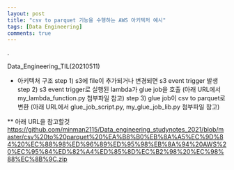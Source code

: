 ```yaml
---
layout: post
title: "csv to parquet 기능을 수행하는 AWS 아키텍처 예시"
tags: [Data Engineering]
comments: true
---
```


.

Data_Engineering_TIL(20210511)

- 아키텍처 구조
step 1) s3에 file이 추가되거나 변경되면 s3 event trigger 발생
step 2) s3 event trigger로 실행된 lambda가 glue job을 호출
(아래 URL에서 my_lambda_function.py 첨부파일 참고)
step 3) glue job이 csv to parquet로 변환
(아래 URL에서 glue_job_script.py, my_glue_job_lib.py 첨부파일 참고)

** 아래 URL을 참고할것
https://github.com/minman2115/Data_engineering_studynotes_2021/blob/master/csv%20to%20parquet%20%EA%B8%B0%EB%8A%A5%EC%9D%84%20%EC%88%98%ED%96%89%ED%95%98%EB%8A%94%20AWS%20%EC%95%84%ED%82%A4%ED%85%8D%EC%B2%98%20%EC%98%88%EC%8B%9C.zip